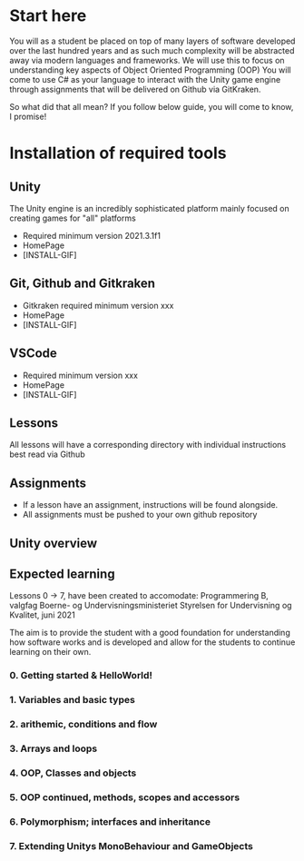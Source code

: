 # Start here

You will as a student be placed on top of many layers of software developed over the last hundred years
and as such much complexity will be abstracted away via modern languages and frameworks. We will use this to focus on understanding key aspects of Object Oriented Programming (OOP)
You will come to use C# as your language to interact with the Unity game engine through assignments that will be delivered on Github via GitKraken.

So what did that all mean? If you follow below guide, you will come to know, I promise!

# Installation of required tools

## Unity
The Unity engine is an incredibly sophisticated platform mainly focused on creating games for "all" platforms
 
 * Required minimum version 2021.3.1f1
 * HomePage
 * [INSTALL-GIF]

## Git, Github and Gitkraken

 * Gitkraken required minimum version xxx
 * HomePage
 * [INSTALL-GIF]

## VSCode 

 * Required minimum version xxx
 * HomePage
 * [INSTALL-GIF]

## Lessons

All lessons will have a corresponding directory with individual instructions best read via Github

## Assignments

 * If a lesson have an assignment, instructions will be found alongside.
 * All assignments must be pushed to your own github repository

## Unity overview

## Expected learning

Lessons 0 -> 7, have been created to accomodate:
Programmering B, valgfag
Boerne- og Undervisningsministeriet Styrelsen for Undervisning og Kvalitet, juni 2021

The aim is to provide the student with a good foundation for understanding how software works and is developed and allow for the students to continue learning on their own.


### 0. Getting started & HelloWorld!

### 1. Variables and basic types

### 2. arithemic, conditions and flow

### 3. Arrays and loops

### 4. OOP, Classes and objects

### 5. OOP continued, methods, scopes and accessors

### 6. Polymorphism; interfaces and inheritance

### 7. Extending Unitys MonoBehaviour and GameObjects

